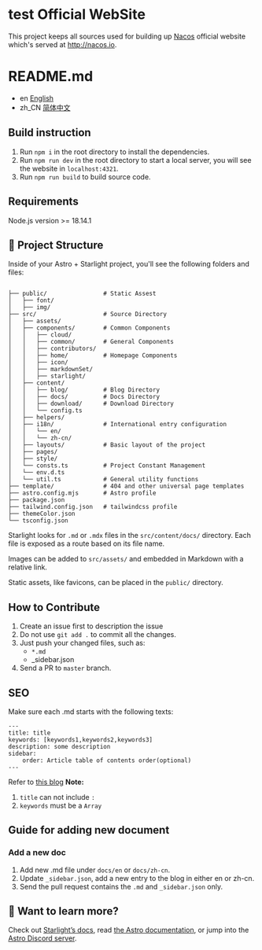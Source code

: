# test Official WebSite

This project keeps all sources used for building up [Nacos](https://github.com/alibaba/nacos) official website which's served at http://nacos.io.

# README.md

- en [English](README.md)
- zh_CN [简体中文](README.zh_CN.md)

## Build instruction

1. Run `npm i` in the root directory to install the dependencies.
2. Run `npm run dev` in the root directory to start a local server, you will see the website in `localhost:4321`.
3. Run `npm run build` to build source code.

## Requirements

Node.js version >= 18.14.1

## 🚀 Project Structure

Inside of your Astro + Starlight project, you'll see the following folders and files:

```

├── public/                # Static Assest
│   ├── font/
│   ├── img/
├── src/                   # Source Directory
│   ├── assets/
│   ├── components/        # Common Components
│   │   ├── cloud/
│   │   ├── common/        # General Components
│   │   ├── contributors/
│   │   ├── home/          # Homepage Components
│   │   ├── icon/
│   │   ├── markdownSet/
│   │   ├── starlight/ 
│   ├── content/
│   │   ├── blog/          # Blog Directory
│   │   ├── docs/          # Docs Directory
│   │   ├── download/      # Download Directory
│   │   └── config.ts
│   ├── helpers/
│   ├── i18n/              # International entry configuration
│   │   └── en/
│   │   └── zh-cn/
│   ├── layouts/           # Basic layout of the project
│   ├── pages/           
│   ├── style/
│   └── consts.ts          # Project Constant Management
│   └── env.d.ts
│   └── util.ts            # General utility functions
├── template/              # 404 and other universal page templates
├── astro.config.mjs       # Astro profile
├── package.json         
├── tailwind.config.json   # tailwindcss profile
├── themeColor.json
└── tsconfig.json
```

Starlight looks for `.md` or `.mdx` files in the `src/content/docs/` directory. Each file is exposed as a route based on its file name.

Images can be added to `src/assets/` and embedded in Markdown with a relative link.

Static assets, like favicons, can be placed in the `public/` directory.

## How to Contribute

1. Create an issue first to description the issue
2. Do not use `git add .` to commit all the changes.
3. Just push your changed files, such as:
    * `*.md`
    * _sidebar.json
4. Send a PR to `master` branch.

## SEO

Make sure each .md starts with the following texts:

```
---
title: title
keywords: [keywords1,keywords2,keywords3]
description: some description
sidebar:
    order: Article table of contents order(optional)
---
```

Refer to [this blog](src/content/docs/latest/en/what-is-nacos.md)
**Note:**
1. `title` can not include `:` 
2. `keywords` must be a `Array`

## Guide for adding new document

### Add a new doc

1. Add new .md file under `docs/en` or `docs/zh-cn`.
2. Update `_sidebar.json`, add a new entry to the blog in either en or zh-cn.
3. Send the pull request contains the `.md` and `_sidebar.json` only.

## 👀 Want to learn more?

Check out [Starlight’s docs](https://starlight.astro.build/), read [the Astro documentation](https://docs.astro.build), or jump into the [Astro Discord server](https://astro.build/chat).
